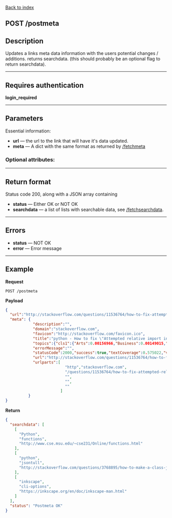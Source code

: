 [Back to index](api-reference.md)

## POST /postmeta

## Description
Updates a links meta data information with the users potential changes / additions.
returns searchdata. (this should probably be an optional flag to return searchdata).

***

## Requires authentication
**login_required**

***

## Parameters
Essential information:

- **url** — the url to the link that will have it's data updated.
- **meta** — A dict with the same format as returned by [/fetchmeta](fetchmeta.md)

### Optional attributes:

***

## Return format
Status code 200, along with a JSON array containing 
- **status** — Either OK or NOT OK
- **searchdata** — a list of lists with searchable data, see [/fetchsearchdata](fetchsearchdata.md).
***

## Errors
- **status** — NOT OK
- **error** — Error message

***

## Example
**Request**

    POST /postmeta

**Payload**
``` json
{
  "url":"http://stackoverflow.com/questions/11536764/how-to-fix-attempted-relative-import-in-non-package-even-with-init-py",
  "meta": {
            "description":"",
            "domain":"stackoverflow.com",
            "favicon":"http://stackoverflow.com/favicon.ico",
            "title":"python - How to fix \"Attempted relative import in non-package\" even with __init__.py - Stack Overflow",
            "topics":{"cls1":{"Arts":0.00156966,"Business":0.00149015,"Computers":0.992041,"Games":0.00184698,"Health":0.000609371,"Home":0.000578662,"Recreation":0.000518582,"Science":0.00119602,"Society":0.0000908997,"Sports":0.00005845},
            "errorMessage":"",
            "statusCode":2000,"success":true,"textCoverage":0.575022,"version":"1.01"},
            "url":"http://stackoverflow.com/questions/11536764/how-to-fix-attempted-relative-import-in-non-package-even-with-init-py",
            "urlparts":[
                          "http","stackoverflow.com",
                          "/questions/11536764/how-to-fix-attempted-relative-import-in-non-package-even-with-init-py",
                          "",
                          "",
                          ""
                        ]
          }
}
```


**Return**
``` json
{
  "searchdata": [
    [
      "Python", 
      "functions", 
      "http://www.cse.msu.edu/~cse231/Online/functions.html"
    ], 
    [
      "python", 
      "jsontull", 
      "http://stackoverflow.com/questions/3768895/how-to-make-a-class-json-serializable"
    ], 
    [
      "inkscape", 
      "cli-options", 
      "https://inkscape.org/en/doc/inkscape-man.html"
    ]
  ], 
  "status": "Postmeta OK"
}

```
